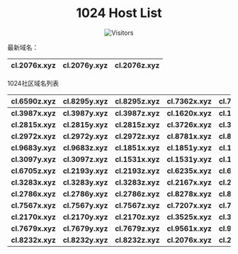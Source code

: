 <h1 align="center">1024 Host List</h1>
<p align="center" class="shields">
    <img src="https://img.shields.io/endpoint?url=https%3A%2F%2Fhits.dwyl.com%2Fpooneyy%2F1024-Host-List.json%3Fshow%3Dunique&style=flat-square&label=%E8%AE%BF%E9%97%AE%E4%BA%BA%E6%95%B0&labelColor=pink&color=default" alt="Visitors"/>
</p>

最新域名：

| cl.2076x.xyz | cl.2076y.xyz | cl.2076z.xyz |
| ---- | ---- | ---- |

1024社区域名列表

| cl.6590z.xyz | cl.8295y.xyz | cl.8295z.xyz | cl.7362x.xyz | cl.7362y.xyz | cl.7362z.xyz |
| :---: | :---: | :---: | :---: | :---: | :---: |
| **cl.3987x.xyz** | **cl.3987y.xyz** | **cl.3987z.xyz** | **cl.1620x.xyz** | **cl.1620y.xyz** | **cl.1620z.xyz** |
| **cl.2815x.xyz** | **cl.2815y.xyz** | **cl.2815z.xyz** | **cl.3726x.xyz** | **cl.3726y.xyz** | **cl.3726z.xyz** |
| **cl.2972x.xyz** | **cl.2972y.xyz** | **cl.2972z.xyz** | **cl.8781x.xyz** | **cl.8781y.xyz** | **cl.8781z.xyz** |
| **cl.9683y.xyz** | **cl.9683z.xyz** | **cl.1851x.xyz** | **cl.1851y.xyz** | **cl.1851z.xyz** | **cl.3097x.xyz** |
| **cl.3097y.xyz** | **cl.3097z.xyz** | **cl.1531x.xyz** | **cl.1531y.xyz** | **cl.1531z.xyz** | **cl.6705y.xyz** |
| **cl.6705z.xyz** | **cl.2193y.xyz** | **cl.2193z.xyz** | **cl.6235x.xyz** | **cl.6235y.xyz** | **cl.6235z.xyz** |
| **cl.3283x.xyz** | **cl.3283y.xyz** | **cl.3283z.xyz** | **cl.2167x.xyz** | **cl.2167y.xyz** | **cl.2167z.xyz** |
| **cl.2786x.xyz** | **cl.2786y.xyz** | **cl.2786z.xyz** | **cl.8278x.xyz** | **cl.8278y.xyz** | **cl.8278z.xyz** |
| **cl.7567x.xyz** | **cl.7567y.xyz** | **cl.7567z.xyz** | **cl.7207x.xyz** | **cl.7207y.xyz** | **cl.7207z.xyz** |
| **cl.2170x.xyz** | **cl.2170y.xyz** | **cl.2170z.xyz** | **cl.3525x.xyz** | **cl.3525y.xyz** | **cl.3525z.xyz** |
| **cl.7679x.xyz** | **cl.7679y.xyz** | **cl.7679z.xyz** | **cl.9561x.xyz** | **cl.9561y.xyz** | **cl.9561z.xyz** |
| **cl.8232x.xyz** | **cl.8232y.xyz** | **cl.8232z.xyz** | **cl.2076x.xyz** | **cl.2076y.xyz** | **cl.2076z.xyz** |


